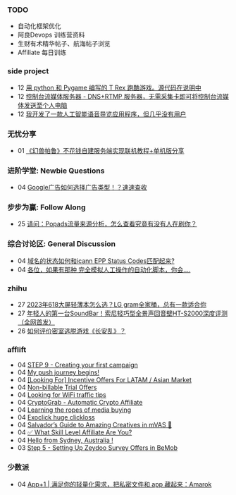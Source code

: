 ### TODO
-  自动化框架优化
-  阿良Devops 训练营资料
-  生财有术精华帖子、航海帖子浏览
-  Affiliate 每日训练

### side project
<!-- sideproject:START -->
-  12 [用 python 和 Pygame 编写的 T Rex 跑酷游戏。源代码在说明中](https://www.youtube.com/watch?v=pZySIXSelCA)
-  12 [控制台流媒体服务器 - DNS+RTMP 服务器，无需采集卡即可将控制台流媒体发送至个人电脑](https://github.com/Aioros/console-streaming-server)
-  12 [我开发了一款人工智能语音导览应用程序，但几乎没有用户](https://www.reddit.com/r/SideProject/comments/18gpp0e/ive_built_an_ai_audio_tour_app_but_have_almost_no/)<!-- sideproject:END -->


### 无忧分享
<!-- ruyo:START -->
-  01 [《幻兽帕鲁》不花钱自建服务端实现联机教程+单机版分享](https://51.ruyo.net/18604.html)<!-- ruyo:END -->

### 进阶学堂: Newbie Questions
<!-- advertcn1:START -->
-  04 [Google广告如何选择广告类型！？速速查收](https://www.advertcn.com/thread-113923-1-1.html)<!-- advertcn1:END -->

### 步步为赢: Follow Along
<!-- advertcn2:START -->
-  25 [请问：Popads流量来源分析，怎么查看究竟有没有人在刷你？](https://www.advertcn.com/thread-113807-1-1.html)<!-- advertcn2:END -->

### 综合讨论区: General Discussion
<!-- advertcn3:START -->
-  04 [域名的状态如何和icann EPP Status Codes匹配起来?](https://www.advertcn.com/thread-113924-1-1.html)
-  04 [各位，如果有那种 完全模拟人工操作的自动化脚本，你会....](https://www.advertcn.com/thread-113917-1-1.html)<!-- advertcn3:END -->


### zhihu
<!-- zhihu:START -->
-  27 [2023年618大屏轻薄本怎么选？LG gram全家桶，总有一款适合你](http://zhuanlan.zhihu.com/p/632641888?utm_campaign=rss&utm_medium=rss&utm_source=rss&utm_content=title)
-  27 [年轻人的第一台SoundBar！索尼轻巧型全景声回音壁HT-S2000深度评测（全网首发）](http://zhuanlan.zhihu.com/p/630990296?utm_campaign=rss&utm_medium=rss&utm_source=rss&utm_content=title)
-  26 [如何评价密室逃脱游戏《长安乱》？](http://www.zhihu.com/question/563950552/answer/3045961312?utm_campaign=rss&utm_medium=rss&utm_source=rss&utm_content=title)<!-- zhihu:END -->

### afflift
<!-- afflift:START -->
-  04 [STEP 9 - Creating your first campaign](https://afflift.com/f/threads/step-9-creating-your-first-campaign.12320/)
-  04 [My push journey begins!](https://afflift.com/f/threads/my-push-journey-begins.12587/)
-  04 [[Looking For] Incentive Offers For LATAM / Asian Market](https://afflift.com/f/threads/looking-for-incentive-offers-for-latam-asian-market.12588/)
-  04 [Non-billable Trial Offers](https://afflift.com/f/threads/non-billable-trial-offers.8709/)
-  04 [Looking for WiFi traffic tips](https://afflift.com/f/threads/looking-for-wifi-traffic-tips.12586/)
-  04 [CryptoGrab - Automatic Crypto Affiliate](https://afflift.com/f/threads/cryptograb-automatic-crypto-affiliate.11746/)
-  04 [Learning the ropes of media buying](https://afflift.com/f/threads/learning-the-ropes-of-media-buying.12455/)
-  04 [Exoclick huge clickloss](https://afflift.com/f/threads/exoclick-huge-clickloss.12583/)
-  04 [Salvador’s Guide to Amazing Creatives in mVAS 🎨](https://afflift.com/f/threads/salvador%E2%80%99s-guide-to-amazing-creatives-in-mvas-%F0%9F%8E%A8.12553/)
-  04 [✅ What Skill Level Affiliate Are You?](https://afflift.com/f/threads/%E2%9C%85-what-skill-level-affiliate-are-you.7860/)
-  04 [Hello from Sydney, Australia !](https://afflift.com/f/threads/hello-from-sydney-australia.12568/)
-  03 [Step 5 - Setting Up Zeydoo Survey Offers in BeMob](https://afflift.com/f/threads/step-5-setting-up-zeydoo-survey-offers-in-bemob.7476/)<!-- afflift:END -->

### 少数派
<!-- sspai:START -->
-  04 [App+1 | 满足你的轻量化需求，把私密文件和 app 藏起来：Amarok](https://sspai.com/post/86161)<!-- sspai:END -->

